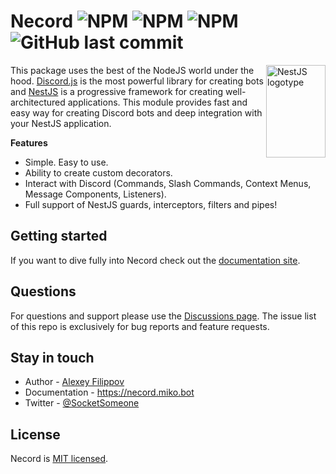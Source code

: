 # Necord ![NPM](https://img.shields.io/npm/v/necord) ![NPM](https://img.shields.io/npm/l/necord) ![NPM](https://img.shields.io/npm/dm/necord) ![GitHub last commit](https://img.shields.io/github/last-commit/Miko-Team/necord)

<img align="right" width="95" height="148" title="NestJS logotype"
src="https://nestjs.com/img/logo-small.svg">

This package uses the best of the NodeJS world under the hood. [Discord.js](https://github.com/discordjs/discord.js) is the most powerful
library for creating bots and [NestJS](https://github.com/nestjs) is a progressive framework for creating well-architectured applications.
This module provides fast and easy way for creating Discord bots and deep integration with your NestJS application.

**Features**

- Simple. Easy to use.
- Ability to create custom decorators.
- Interact with Discord (Commands, Slash Commands, Context Menus, Message Components, Listeners).
- Full support of NestJS guards, interceptors, filters and pipes!

## Getting started

If you want to dive fully into Necord check out the [documentation site](https://necord.miko.bot).

## Questions

For questions and support please use the [Discussions page](https://github.com/Miko-Team/necord/discussions). The issue list of this repo is
exclusively for bug reports and feature requests.

## Stay in touch

* Author - [Alexey Filippov](https://t.me/socketsomeone)
* Documentation - https://necord.miko.bot
* Twitter - [@SocketSomeone](https://twitter.com/SocketSomeone)

## License

Necord is [MIT licensed](https://github.com/Miko-Team/necord/blob/main/LICENSE).
